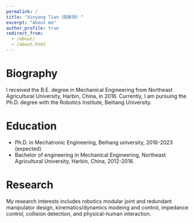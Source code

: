 ```yaml
---
permalink: /
title: "Xinyang Tian（田新扬）"
excerpt: "About me"
author_profile: true
redirect_from: 
  - /about/
  - /about.html
---
```

# **Biography**
I received the B.E. degree in Mechanical Engineering from Northeast Agricultural University, Harbin, China, in 2016. Currently, I am pursuing the Ph.D. degree with the Robotics Institute, Beihang University.

# **Education**
- Ph.D. in Mechatronic Engineering, Beihang university, 2016-2023 (expected)
- Bachelor of engineering in Mechanical Engineering, Northeast Agricultural University, Harbin, China, 2012-2016.

# **Research**
My research interests includes robotics modular joint and redundant manipulator design, kinematics/dynamics modeing and control, impedance control, collision detection, and physical-human interaction.

